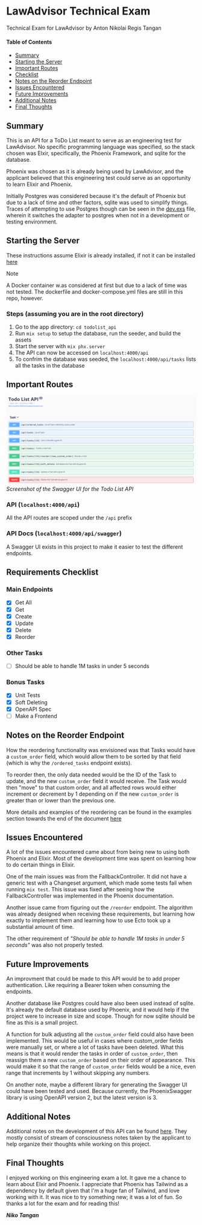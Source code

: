 # LawAdvisor Technical Exam
Technical Exam for LawAdvisor by Anton Nikolai Regis Tangan

#### Table of Contents  
- [Summary](#summary)  
- [Starting the Server](#starting-the-server)  
- [Important Routes](#important-routes)  
- [Checklist](#checklist)  
- [Notes on the Reorder Endpoint](#notes-on-the-reorder-endpoint)
- [Issues Encountered](#issues-encountered)  
- [Future Improvements](#future-improvements)
- [Additional Notes](#additional-notes)
- [Final Thoughts](#final-thoughts)


## Summary
This is an API for a ToDo List meant to serve as an engineering test for LawAdvisor.
No specific programming language was specified, so the stack chosen was Elxir, specifically, the Phoenix Framework, and sqlite for the database. 

Phoenix was chosen as it is already being used by LawAdvisor, and the applicant believed that this engineering test could serve as an opportunity to learn Elixir and Phoenix.

Initially Postgres was considered because it's the default of Phoenix but due to a lack of time and other factors, sqlite was used to simplify things. Traces of attempting to use Postgres though can be seen in the [dev.exs](todolist_api/config/dev.exs) file, wherein it switches the adapter to postgres when not in a development or testing environment.

## Starting the Server
These instructions assume Elixir is already installed, if not it can be installed [here](https://elixir-lang.org/install.html)


> [!NOTE]
> A Docker container w.as considered at first but due to a lack of time was not tested. The dockerfile and docker-compose.yml files are still in this repo, however.

### Steps (assuming you are in the root directory)
1. Go to the app directory: `cd todolist_api`
2. Run `mix setup` to setup the database, run the seeder, and build the assets
3. Start the server with `mix phx.server`
4. The API can now be accessed on `localhost:4000/api`
5. To confrim the database was seeded, the `localhost:4000/api/tasks` lists all the tasks in the database

## Important Routes

![Routes as seen in Swagger UI](todolist_api/priv/static/images/swagger_screenshot.png)
*Screenshot of the Swagger UI for the Todo List API*

### API (`localhost:4000/api`)
All the API routes are scoped under the `/api` prefix

### API Docs (`localhost:4000/api/swagger`)
A Swagger UI exists in this project to make it easier to test the different endpoints.

## Requirements Checklist
### Main Endpoints
- [x] Get All
- [x] Get
- [x] Create
- [x] Update
- [x] Delete
- [x] Reorder

### Other Tasks
- [ ] Should be able to handle 1M tasks in under 5 seconds

### Bonus Tasks
- [x] Unit Tests
- [x] Soft Deleting
- [x] OpenAPI Spec
- [ ] Make a Frontend

## Notes on the Reorder Endpoint
How the reordering functionality was envisioned was that Tasks would have a `custom_order` field, which would allow them to be sorted by that field (which is why the `/ordered_tasks` endpoint exists).

To reorder then, the only data needed would be the ID of the Task to update, and the new `custom_order` field it would receive. The Task would then "move" to that custom order, and all affected rows would either increment or decrement by 1 depending on if the new `custom_order` is greater than or lower than the previous one.

More details and examples of the reordering can be found in the examples section towards the end of the document [here](todolist_api/priv/static/personal_notes.md)

## Issues Encountered
A lot of the issues encountered came about from being new to using both Phoenix and Elixir. Most of the development time was spent on learning how to do certain things in Elixir.

One of the main issues was from the FallbackController. It did not have a generic test with a Changeset argument, which made some tests fail when running `mix test`.
This issue was fixed after seeing how the FallbackController was implemented in the Phoenix documentation.

Another issue came from figuring out the `/reorder` endpoint. The algorithm was already designed when receiving these requirements, but learning how exactly to implement them and learning how to use Ecto took up a substantial amount of time.

The other requirement of *"Should be able to handle 1M tasks in under 5 seconds"* was also not properly tested.

## Future Improvements
An improvment that could be made to this API would be to add proper authentication. Like requiring a Bearer token when consuming the endpoints.

Another database like Postgres could have also been used instead of sqlite. It's already the default database used by Phoenix, and it would help if the project were to increase in size and scope. Though for now sqlite should be fine as this is a small project.

A function for bulk adjusting all the `custom_order` field could also have been implemented. This would be useful in cases where custom_order fields were manually set, or where a lot of tasks have been deleted. What this means is that it would render the tasks in order of `custom_order`, then reassign them a new `custom_order` based on their order of appearance. This would make it so that the range of `custom_order` fields would be a nice, even range that increments by 1 without skipping any numbers. 

On another note, maybe a different library for generating the Swagger UI could have been tested and used. Because currently, the PhoenixSwagger library is using OpenAPI version 2, but the latest version is 3.

## Additional Notes
Additional notes on the development of this API can be found [here](todolist_api/priv/static/personal_notes.md).
They mostly consist of stream of consciousness notes taken by the applicant to help organize their thoughts while working on this project.

## Final Thoughts
I enjoyed working on this engineering exam a lot. It gave me a chance to learn about Elxir and Phoenix. I appreciate that Phoenix has Tailwind as a dependency by default given that I'm a huge fan of Tailwind, and love working with it. It was nice to try something new; it was a lot of fun. So thanks a lot for the exam and for reading this!

***Niko Tangan***